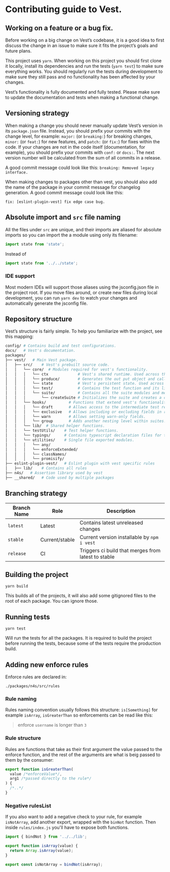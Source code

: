 # Contributing guide to Vest.

## Working on a feature or a bug fix.

Before working on a big change on Vest’s codebase, it is a good idea to first discuss the change in an issue to make sure it fits the project’s goals and future plans.

This project uses `yarn`. When working on this project you should first clone it locally, install its dependencies and run the tests (`yarn test`) to make sure everything works. You should regularly run the tests during development to make sure they still pass and no functionality has been affected by your changes.

Vest’s functionality is fully documented and fully tested. Please make sure to update the documentation and tests when making a functional change.

## Versioning strategy

When making a change you should never manually update Vest’s version in its `package.json` file. Instead, you should prefix your commits with the change level, for example: `major:` (or `breaking:`) for breaking changes, `minor:` (or `feat:`) for new features, and `patch:` (or `fix:`) for fixes within the code. If your changes are not in the code itself (documentation, for example), you should prefix your commits with `conf:` or `docs:`. The next version number will be calculated from the sum of all commits in a release.

A good commit message could look like this:
`breaking: Removed legacy interface.`

When making changes to packages other than vest, you should also add the name of the package in your commit message for changelog generation. A good commit message could look like this:

`fix: [eslint-plugin-vest] fix edge case bug.`

## Absolute import and `src` file naming

All the files under `src` are unique, and their imports are aliased for absolute imports so you can import the a module using only its filename:

```js
import state from 'state';
```
Instead of
```js
import state from '../../state';
```

### IDE support

Most modern IDEs will support those aliases using the jsconfig.json file in the project root. If you move files around, or create new files during local development, you can run `yarn dev` to watch your changes and automatically generate the jsconfig file.


## Repository structure

Vest’s structure is fairly simple. To help you familiarize with the project, see this mapping:

```sh
config/ # Contains build and test configurations.
docs/   # Vest's documentation.
packages/
├── vest/   # Main Vest package.
│   ├── src/    # Vest's prebuilt source code.
│   │   └── core/  # Modules required for vest's functionality.
│   │   │   └── ctx             # Vest's shared runtime. Used across the whole library.
│   │   │   └── produce/        # Generates the out put object and callbaks.
│   │   │   └── state           # Vest's persistent state. Used across the whole library.
│   │   │   └── test/           # Contains the test function and its lifecycle.
│   │   │   └── suite/          # Contains all the suite modules and methods
│   │   │       └── createSuite # Initializes the suite and creates a context and state.
│   │   └── hooks/          # Functions that extend vest's functionality. They all use context.
│   │   │   └── draft       # Allows access to the intermediate test result.
│   │   │   └── exclusive   # Allows including or excluding fields in runtime.
│   │   │   └── warn        # Allows setting warn-only fields.
│   │   │   └── group       # Adds another nesting level within suites.
│   │   └── lib/  # Shared helper functions.
│   │   └── testUtils/    # Test helper functions.
│   │   └── typings/      # Contains typescript declaration files for the exported modules.
│   │   └── utilities/    # Single file exported modules.
│   │   │   └── any/
│   │   │   └── enforceExtended/
│   │   │   └── classNames/
│   │   │   └── promisify/
├── eslint-plugin-vest/   # Eslint plugin with vest specific rules
│   ├── lib/    # Contains all rules
├── n4s/   # Assertion library used by vest
├── __shared/   # Code used by multiple packages
```

## Branching strategy

| Branch Name | Role           | Description                                         |
| ----------- | -------------- | --------------------------------------------------- |
| `latest`    | Latest         | Contains latest unreleased changes                  |
| `stable`    | Current/stable | Current version installable by `npm i vest`         |
| `release`   | CI             | Triggers ci build that merges from latest to stable |

## Building the project

```
yarn build
```

This builds all of the projects, it will also add some gitignored files to the root of each package. You can ignore those.

## Running tests

```
yarn test
```

Will run the tests for all the packages. It is required to build the project before running the tests, because some of the tests require the production build.

## Adding new enforce rules

Enforce rules are declared in:

```
./packages/n4s/src/rules
```

### Rule naming

Rules naming convention usually follows this structure: `is[Something]` for example `isArray`, `isGreaterThan` so enforcements can be read like this:

> enforce `username` is longer than `3`

### Rule structure

Rules are functions that take as their first argument the value passed to the enforce function, and the rest of the arguments are what is beig passed to them by the consumer:

```js
export function isGreaterThan(
  value /*enforceValue*/,
  arg1 /*passed directly to the rule*/
) {
  /*..*/
}
```

### Negative rulesList

If you also want to add a negative check to your rule, for example `isNotArray`, add another export, wrapped with the `binNot` function. Then inside `rules/index.js` you'll have to expose both functions.

```js
import { bindNot } from '../../lib';

export function isArray(value) {
  return Array.isArray(value);
}

export const isNotArray = bindNot(isArray);
```
